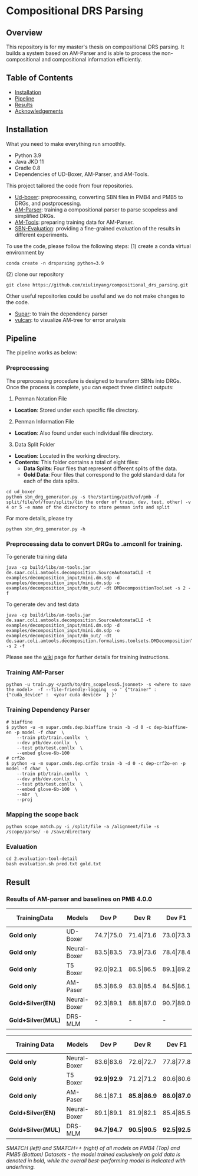 # Compositional DRS Parsing

## Overview
This repository is for my master's thesis on compositional DRS parsing. It builds a system based on AM-Parser and is able to process the non-compositional and compositional information efficiently. 

## Table of Contents
- [Installation](#installation)
- [Pipeline](#pipeline)
- [Results](#results)
- [Acknowledgements](#acknowledgements)

## Installation
What you need to make everything run smoothly.
* Python 3.9
* Java JKD 11
* Gradle 0.8
* Dependencies of UD-Boxer, AM-Parser, and AM-Tools.


This project tailored the code from four repositories.

* [Ud-boxer](https://github.com/xiulinyang/ud-boxer/tree/colab): preprocessing, converting SBN files in PMB4 and PMB5 to DRGs, and postprocessing.
* [AM-Parser](https://github.com/xiulinyang/am-parser/tree/unsupervised2020): training a compositional parser to parse scopeless and simplified DRGs.
* [AM-Tools](https://github.com/xiulinyang/am-tools): preparing training data for AM-Parser.
* [SBN-Evaluation](https://github.com/xiulinyang/SBN-evaluation-tool): providing a fine-grained evaluation of the results in different experiments.

To use the code, please follow the following steps:
(1) create a conda virtual environment by 

```
conda create -n drsparsing python=3.9
```

(2) clone our repository
```
git clone https://github.com/xiulinyang/compositional_drs_parsing.git
```

Other useful repositories could be useful and we do not make changes to the code.
* [Supar](https://github.com/yzhangcs/parser): to train the dependency parser
* [vulcan](https://github.com/jgroschwitz/vulcan): to visualize AM-tree for error analysis

  
## Pipeline
The pipeline works as below:
### Preprocessing
The preprocessing procedure is designed to transform SBNs into DRGs. Once the process is complete, you can expect three distinct outputs:
1. Penman Notation File
- **Location**: Stored under each specific file directory.
2. Penman Information File
- **Location**: Also found under each individual file directory.
3. Data Split Folder
- **Location**: Located in the working directory.
- **Contents**: This folder contains a total of eight files:
  - **Data Splits**: Four files that represent different splits of the data.
  - **Gold Data**: Four files that correspond to the gold standard data for each of the data splits.

```
cd ud_boxer
python sbn_drg_generator.py -s the/starting/path/of/pmb -f split/file/of/four/splits/(in the order of train, dev, test, other) -v 4 or 5 -e name of the directory to store penman info and split
```

For more details, please try 

```
python sbn_drg_generator.py -h
```

### Preprocessing data to convert DRGs to .amconll for training.
To generate training data
```
java -cp build/libs/am-tools.jar de.saar.coli.amtools.decomposition.SourceAutomataCLI -t examples/decomposition_input/mini.dm.sdp -d examples/decomposition_input/mini.dm.sdp -o examples/decomposition_input/dm_out/ -dt DMDecompositionToolset -s 2 -f
```
To generate dev and test data

```
java -cp build/libs/am-tools.jar de.saar.coli.amtools.decomposition.SourceAutomataCLI -t examples/decomposition_input/mini.dm.sdp -d examples/decomposition_input/mini.dm.sdp -o examples/decomposition_input/dm_out/ -dt de.saar.coli.amtools.decomposition.formalisms.toolsets.DMDecompositionToolset -s 2 -f
```
   Please see the [wiki](https://github.com/coli-saar/am-parser/wiki/Learning-compositional-structures) page for further details for training instructions.

### Training AM-Parser
   
```
python -u train.py </path/to/drs_scopeless5.jsonnet> -s <where to save the model>  -f --file-friendly-logging  -o ' {"trainer" : {"cuda_device" :  <your cuda device>  } }'
````
### Training Dependency Parser
```
# biaffine
$ python -u -m supar.cmds.dep.biaffine train -b -d 0 -c dep-biaffine-en -p model -f char  \
    --train ptb/train.conllx  \
    --dev ptb/dev.conllx  \
    --test ptb/test.conllx  \
    --embed glove-6b-100
# crf2o
$ python -u -m supar.cmds.dep.crf2o train -b -d 0 -c dep-crf2o-en -p model -f char  \
    --train ptb/train.conllx  \
    --dev ptb/dev.conllx  \
    --test ptb/test.conllx  \
    --embed glove-6b-100  \
    --mbr  \
    --proj
```
### Mapping the scope back
```
python scope_match.py -i /split/file -a /alignment/file -s /scope/parse/ -o /save/directory
```

### Evaluation
```
cd 2.evaluation-tool-detail
bash evaluation.sh pred.txt gold.txt
```

## Result

### Results of AM-parser and baselines on PMB 4.0.0

| **TrainingData** | **Models** | **Dev P** | **Dev R** | **Dev F1** | **Dev Err** | **Test P** | **Test R** | **Test F1** | **Test Err** | **Eval P** | **Eval R** | **Eval F1** | **Eval Err** |
|------------------|------------|----------|----------|-----------|------------|----------|----------|-----------|------------|----------|----------|-----------|------------|
|  **Gold only**       | UD-Boxer   | 74.7\|75.0 | 71.4\|71.6 | 73.0\|73.3 | .2% | 75.4\|75.4 | 71.9\|71.9 | 73.6\|74.0 | **0%** | 74.2\|74.4 | 70.3\|70.4 | 72.2\|72.4 | .4% |
|  **Gold only**        | Neural-Boxer | 83.5\|83.5 | 73.9\|73.6 | 78.4\|78.4 | 8% | 83.9\|84.0 | 75.2\|75.2 | 79.3\|79.3 | 6% | 80.4\|80.5 | 70.3\|70.8 | 75.3\|75.3 | 8% |
|  **Gold only**        | T5 Boxer | 92.0\|92.1 | 86.5\|86.5 | 89.1\|89.2 | 4% | 92.6\|92.6 | 88.3\|88.3 | 90.4\|90.4 | 4% | 91.3\|91.3 | 86.0\|86.0 | 88.6\|88.6 | 4% |
|  **Gold only**        | AM-Paser | 85.3\|86.9 | 83.8\|85.4 | 84.5\|86.1 | **0%** | 85.2\|86.3 | 85.0\|86.1 | 85.1\|86.2 | **0%** | 83.1\|84.4 | 82.7\|84.0 | 82.9\|84.2 | **0%** |
|  **Gold+Silver(EN)**  | Neural-Boxer | 92.3\|89.1 | 88.8\|87.0 | 90.7\|89.0 | 3% | 92.6\|92.5 | 88.8\|88.8 | 90.6\|90.6 | 3% | 91.6\|91.6 | 86.9\|86.9 | 89.2\|89.2 | 4% |
|  **Gold+Silver(MUL)** | DRS-MLM | - | - | - | - | - | - | 94.0 | 0.2% | - | - | - | - |


| **Training Data**         | **Models**      | **Dev P**      | **Dev R**       | **Dev F1**      | **Dev Err** | **Test P**      | **Test R**       | **Test F1**      | **Test Err** | **TestLong P**    | **TestLong R**    | **TestLong F1**   | **TestLong Err** |
|---------------------------|-----------------|----------------|-----------------|-----------------|------------|-----------------|-----------------|-----------------|-------------|-----------------|-----------------|-----------------|------------------|
| **Gold only**             | Neural-Boxer    | 83.6\|83.6     | 72.6\|72.7      | 77.8\|77.8      | 7%         | 82.1\|82.1      | 70.6\|70.6      | 75.9\|76.0      | 9%          | -               | -               | -               | -                |
|   **Gold only**                         | T5 Boxer        | **92.9\|92.9** | 71.2\|71.2      | 80.6\|80.6      | 21%        | **91.9\|91.9**  | 72.6\|72.6      | 81.1\|81.1      | 18%         | **75.6\|76.5**  | 2.5\|2.5        | 4.8\|4.8        | 92%              |
|  **Gold only**                          | AM-Paser        | 86.1\|87.1     | **85.8\|86.9**  | **86.0\|87.0**  | **0%**     | 84.8\|85.7      | **84.6\|85.5**  | **84.7\|85.6**  | **0%**      | 45.0\|50.9      | **38.7\|42.5**  | **41.6\|46.3**  | **3.4%**          |
| **Gold+Silver(EN)**       | Neural-Boxer    | 89.1\|89.1     | 81.9\|82.1      | 85.4\|85.5      | 6%         | 91.1\|91.0      | 79.1\|79.3      | 84.7\|84.7      | 12%         | 60.0\|62.8      | 8.8\|9.3        | 15.4\|16.1      | 79%              |
| **Gold+Silver(MUL)**      | DRS-MLM         | **94.7\|94.7** | **90.5\|90.5**  | **92.5\|92.5**  | 3%         | **94.4\|94.4**  | **88.7\|88.7**  | **91.5\|91.5**  | 4%          | **82.0\|81.9**  | 5.5\|5.7        | 10.2\|10.6      | 82%              |

*SMATCH (left) and SMATCH++ (right) of all models on PMB4 (Top) and PMB5 (Bottom) Datasets - the model trained exclusively on gold data is denoted in bold, while the overall best-performing model is indicated with underlining.*

